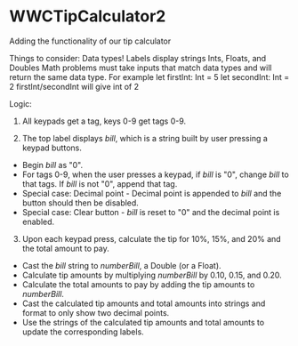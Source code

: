 # WWCTipCalculator2
Adding the functionality of our tip calculator

Things to consider: Data types!
Labels display strings
Ints, Floats, and Doubles
Math problems must take inputs that match data types and will return the same data type.
For example
let firstInt: Int = 5
let secondInt: Int = 2
firstInt/secondInt will give int of 2


Logic:

1. All keypads get a tag, keys 0-9 get tags 0-9.

2. The top label displays *bill*, which is a string built by user pressing a keypad buttons.
* Begin *bill* as "0".
* For tags 0-9, when the user presses a keypad, if *bill* is "0", change *bill* to that tags. If *bill* is not "0", append that tag.
* Special case: Decimal point - Decimal point is appended to *bill* and the button should then be disabled.
* Special case: Clear button - *bill* is reset to "0" and the decimal point is enabled.

3. Upon each keypad press, calculate the tip for 10%, 15%, and 20% and the total amount to pay.
* Cast the *bill* string to *numberBill*, a Double (or a Float).
* Calculate tip amounts by multiplying *numberBill* by 0.10, 0.15, and 0.20.
* Calculate the total amounts to pay by adding the tip amounts to *numberBill*.
* Cast the calculated tip amounts and total amounts into strings and format to only show two decimal points.
* Use the strings of the calculated tip amounts and total amounts to update the corresponding labels.
